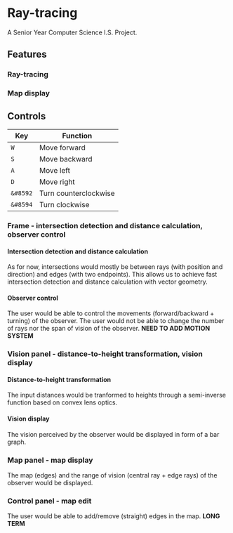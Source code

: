 # Ray-tracing

A Senior Year Computer Science I.S. Project.

## Features

### Ray-tracing

### Map display

## Controls

|Key|Function|
|---|---|
|`W`|Move forward|
|`S`|Move backward|
|`A`|Move left|
|`D`|Move right|
|`&#8592`|Turn counterclockwise|
|`&#8594`|Turn clockwise|


### Frame - intersection detection and distance calculation, observer control

#### Intersection detection and distance calculation

As for now, intersections would mostly be between rays (with position and direction) and edges (with two endpoints). This allows us to achieve fast intersection detection and distance calculation with vector geometry.

#### Observer control

The user would be able to control the movements (forward/backward + turning) of the observer. The user would not be able to change the number of rays nor the span of vision of the observer. **NEED TO ADD MOTION SYSTEM**

### Vision panel - distance-to-height transformation, vision display

#### Distance-to-height transformation

The input distances would be tranformed to heights through a semi-inverse function based on convex lens optics.

#### Vision display

The vision perceived by the observer would be displayed in form of a bar graph.

### Map panel - map display

The map (edges) and the range of vision (central ray + edge rays) of the observer would be displayed.

### Control panel - map edit

The user would be able to add/remove (straight) edges in the map. **LONG TERM**

